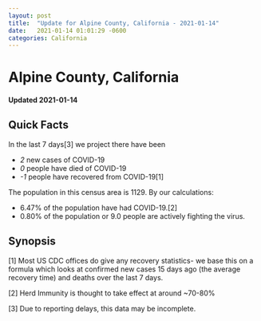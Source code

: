 ```yaml
---
layout: post
title:  "Update for Alpine County, California - 2021-01-14"
date:   2021-01-14 01:01:29 -0600
categories: California
---
```


# Alpine County, California
#### Updated 2021-01-14

## Quick Facts

In the last 7 days[3] we project there have been
- *2* new cases of COVID-19
- *0* people have died of COVID-19
- *-1* people have recovered from COVID-19[1]

The population in this census area is 1129. By our calculations:
- 6.47% of the population have had COVID-19.[2]
- 0.80% of the population or 9.0 people are actively fighting the virus.

## Synopsis




[1] Most US CDC offices do give any recovery statistics- we base this on a formula which looks at confirmed new cases
15 days ago (the average recovery time) and deaths over the last 7 days.

[2] Herd Immunity is thought to take effect at around ~70-80%

[3] Due to reporting delays, this data may be incomplete.
 
    